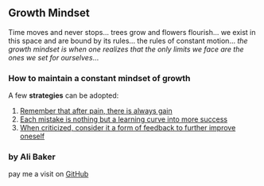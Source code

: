 ## Growth Mindset

Time moves and never stops... trees grow and flowers flourish... we exist in this space and are bound by its rules... the rules of constant motion... *the growth mindset is when one realizes that the only limits we face are the ones we set for ourselves*...  

### How to maintain a constant mindset of growth

A few **strategies** can be adopted:

1. [Remember that after pain, there is always gain](https://www.marylebonephysio.com/wp-content/uploads/2016/04/No-Pain-No-Gain.jpg)
2. [Each mistake is nothing but a learning curve into more success](https://i.pinimg.com/736x/bd/1d/0a/bd1d0a463bf72d589e3b053aefe0b527--making-mistakes-learn-from-your-mistakes.jpg)
3. [When criticized, consider it a form of feedback to further improve oneself](https://www.quotemaster.org/images/bc/bc2aef151dfd5ad60e072a7f64e058be.jpeg) 

### **by Ali Baker**
pay me a visit on [GitHub](https://github.com/AliBakerSartawi)